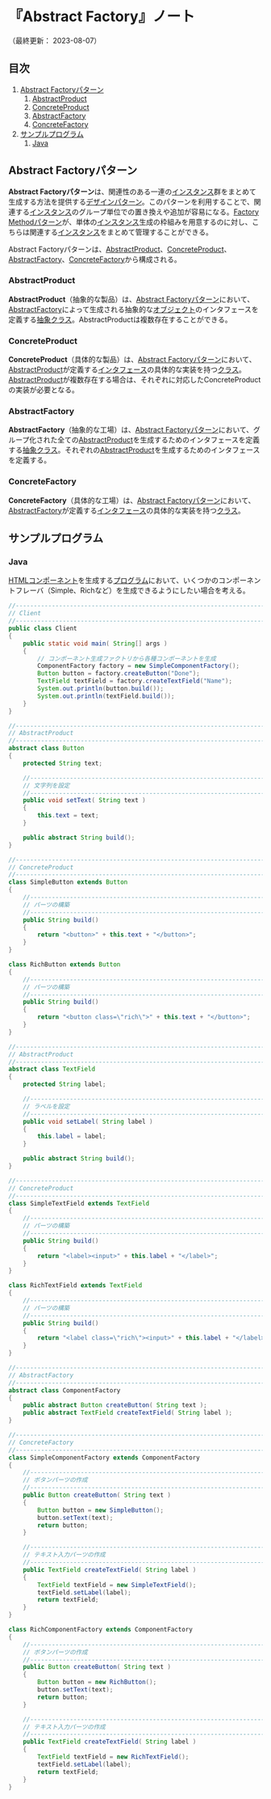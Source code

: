# 『Abstract Factory』ノート

（最終更新： 2023-08-07）


## 目次

1. [Abstract Factoryパターン](#abstract-factoryパターン)
	1. [AbstractProduct](#abstractproduct)
	1. [ConcreteProduct](#concreteproduct)
	1. [AbstractFactory](#abstractfactory)
	1. [ConcreteFactory](#concretefactory)
1. [サンプルプログラム](#サンプルプログラム)
	1. [Java](#java)


## Abstract Factoryパターン

**Abstract Factoryパターン**は、関連性のある一連の[インスタンス](../../../../programming/_/chapters/object_oriented.md#インスタンス)群をまとめて生成する方法を提供する[デザインパターン](./design_pattern.md#デザインパターン)。このパターンを利用することで、関連する[インスタンス](../../../../programming/_/chapters/object_oriented.md#インスタンス)のグループ単位での置き換えや追加が容易になる。[Factory Methodパターン](./factory_method.md#factory-methodパターン)が、単体の[インスタンス](../../../../programming/_/chapters/object_oriented.md#インスタンス)生成の枠組みを用意するのに対し、こちらは関連する[インスタンス](../../../../programming/_/chapters/object_oriented.md#インスタンス)をまとめて管理することができる。

Abstract Factoryパターンは、[AbstractProduct](#abstractproduct)、[ConcreteProduct](#concreteproduct)、[AbstractFactory](#abstractfactory)、[ConcreteFactory](#concretefactory)から構成される。

### AbstractProduct

**AbstractProduct**（抽象的な製品）は、[Abstract Factoryパターン](#abstract-factoryパターン)において、[AbstractFactory](#abstractfactory)によって生成される抽象的な[オブジェクト](../../../../programming/_/chapters/object_oriented.md#オブジェクト)のインタフェースを定義する[抽象クラス](../../../../programming/_/chapters/object_oriented.md#抽象クラス)。AbstractProductは複数存在することができる。

### ConcreteProduct

**ConcreteProduct**（具体的な製品）は、[Abstract Factoryパターン](#abstract-factoryパターン)において、[AbstractProduct](#abstractproduct)が定義する[インタフェース](../../../../programming/_/chapters/object_oriented.md#インタフェース)の具体的な実装を持つ[クラス](../../../../programming/_/chapters/object_oriented.md#クラス)。[AbstractProduct](#abstractproduct)が複数存在する場合は、それぞれに対応したConcreteProductの実装が必要となる。

### AbstractFactory

**AbstractFactory**（抽象的な工場）は、[Abstract Factoryパターン](#abstract-factoryパターン)において、グループ化された全ての[AbstractProduct](#abstract)を生成するためのインタフェースを定義する[抽象クラス](../../../../programming/_/chapters/object_oriented.md#抽象クラス)。それぞれの[AbstractProduct](#abstractproduct)を生成するためのインタフェースを定義する。

### ConcreteFactory

**ConcreteFactory**（具体的な工場）は、[Abstract Factoryパターン](#abstract-factoryパターン)において、[AbstractFactory](#abstractfactory)が定義する[インタフェース](../../../../programming/_/chapters/object_oriented.md#インタフェース)の具体的な実装を持つ[クラス](../../../../programming/_/chapters/object_oriented.md#クラス)。


## サンプルプログラム

### Java

[HTML](../../../../web_development/html/_/chapters/html.md#html)[コンポーネント](../../../../computer/software/_/chapters/package.md#コンポーネント)を生成する[プログラム](../../../../programming/_/chapters/programming.md#プログラム)において、いくつかのコンポーネントフレーバ（Simple、Richなど）を生成できるようにしたい場合を考える。

```java
//------------------------------------------------------------------------------
// Client
//------------------------------------------------------------------------------
public class Client
{
    public static void main( String[] args )
    {
        // コンポーネント生成ファクトリから各種コンポーネントを生成
        ComponentFactory factory = new SimpleComponentFactory();
        Button button = factory.createButton("Done");
        TextField textField = factory.createTextField("Name");
        System.out.println(button.build());
        System.out.println(textField.build());
    }
}

//------------------------------------------------------------------------------
// AbstractProduct
//------------------------------------------------------------------------------
abstract class Button
{
    protected String text;

    //--------------------------------------------------------------------------
    // 文字列を設定
    //--------------------------------------------------------------------------
    public void setText( String text )
    {
        this.text = text;
    }

    public abstract String build();
}

//------------------------------------------------------------------------------
// ConcreteProduct
//------------------------------------------------------------------------------
class SimpleButton extends Button
{
    //--------------------------------------------------------------------------
    // パーツの構築
    //--------------------------------------------------------------------------
    public String build()
    {
        return "<button>" + this.text + "</button>";
    }
}

class RichButton extends Button
{
    //--------------------------------------------------------------------------
    // パーツの構築
    //--------------------------------------------------------------------------
    public String build()
    {
        return "<button class=\"rich\">" + this.text + "</button>";
    }
}

//------------------------------------------------------------------------------
// AbstractProduct
//------------------------------------------------------------------------------
abstract class TextField
{
    protected String label;

    //--------------------------------------------------------------------------
    // ラベルを設定
    //--------------------------------------------------------------------------
    public void setLabel( String label )
    {
        this.label = label;
    }

    public abstract String build();
}

//------------------------------------------------------------------------------
// ConcreteProduct
//------------------------------------------------------------------------------
class SimpleTextField extends TextField
{
    //--------------------------------------------------------------------------
    // パーツの構築
    //--------------------------------------------------------------------------
    public String build()
    {
        return "<label><input>" + this.label + "</label>";
    }
}

class RichTextField extends TextField
{
    //--------------------------------------------------------------------------
    // パーツの構築
    //--------------------------------------------------------------------------
    public String build()
    {
        return "<label class=\"rich\"><input>" + this.label + "</label>";
    }
}

//------------------------------------------------------------------------------
// AbstractFactory
//------------------------------------------------------------------------------
abstract class ComponentFactory
{
    public abstract Button createButton( String text );
    public abstract TextField createTextField( String label );
}

//------------------------------------------------------------------------------
// ConcreteFactory
//------------------------------------------------------------------------------
class SimpleComponentFactory extends ComponentFactory
{
    //--------------------------------------------------------------------------
    // ボタンパーツの作成
    //--------------------------------------------------------------------------
    public Button createButton( String text )
    {
        Button button = new SimpleButton();
        button.setText(text);
        return button;
    }

    //--------------------------------------------------------------------------
    // テキスト入力パーツの作成
    //--------------------------------------------------------------------------
    public TextField createTextField( String label )
    {
        TextField textField = new SimpleTextField();
        textField.setLabel(label);
        return textField;
    }
}

class RichComponentFactory extends ComponentFactory
{
    //--------------------------------------------------------------------------
    // ボタンパーツの作成
    //--------------------------------------------------------------------------
    public Button createButton( String text )
    {
        Button button = new RichButton();
        button.setText(text);
        return button;
    }

    //--------------------------------------------------------------------------
    // テキスト入力パーツの作成
    //--------------------------------------------------------------------------
    public TextField createTextField( String label )
    {
        TextField textField = new RichTextField();
        textField.setLabel(label);
        return textField;
    }
}
```
